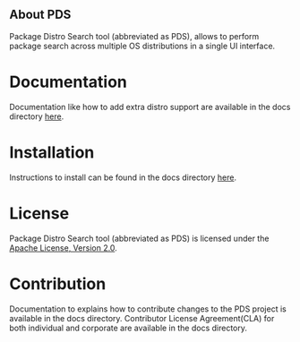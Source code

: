 ## About PDS

Package Distro Search tool (abbreviated as PDS), allows to perform package search across multiple OS distributions in a single UI interface.


# Documentation

Documentation like how to add extra distro support are available in the docs directory [here](docs/Adding_new_distros.md). 

# Installation

Instructions to install can be found in the docs directory [here](docs/Installation.md).

# License

Package Distro Search tool (abbreviated as PDS) is licensed under the [Apache License, Version 2.0](http://www.apache.org/licenses/LICENSE-2.0).

# Contribution

Documentation to explains how to contribute changes to the PDS project is available in the docs directory.
Contributor License Agreement(CLA) for both individual and corporate are available in the docs directory.
